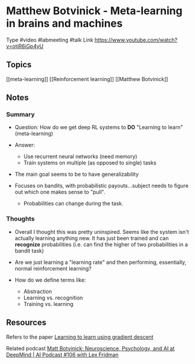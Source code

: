 # Matthew Botvinick - Meta-learning in brains and machines
Type #video #labmeeting #talk
Link <https://www.youtube.com/watch?v=otjR6iGp4yU>
## Topics 
[[meta-learning]]
[[Reinforcement learning]]
[[Matthew Botvinick]]

## Notes
### Summary
* Question: How do we get deep RL systems to **DO** "Learning to learn" (meta-learning)
* Answer:
	* Use recurrent neural networks (need memory)
	* Train systems on multiple (as opposed to single) tasks

* The main goal seems to be to have generalizability 

* Focuses on bandits, with probabilistic payouts...subject needs to figure out which one makes sense to "pull". 
	* Probabilities can change during the task.


### Thoughts
* Overall I thought this was pretty uninspired. Seems like the system isn't actually learning anything new. It has just been trained and can **recognize** probabilities (i.e. can find the higher of two probabilities in a bandit task)

* Are we just learning a "learning rate" and then performing, essentially, normal reinforcement learning?

* How do we define terms like:
	* Abstraction
	* Learning vs. recognition
	* Training vs. learning


## Resources

Refers to the paper
[Learning to learn using gradient descent](https://link.springer.com/chapter/10.1007/3-540-44668-0_13)

Related podcast 
[Matt Botvinick: Neuroscience, Psychology, and AI at DeepMind | AI Podcast #106 with Lex Fridman](https://www.youtube.com/watch?v=3t06ajvBtl0)